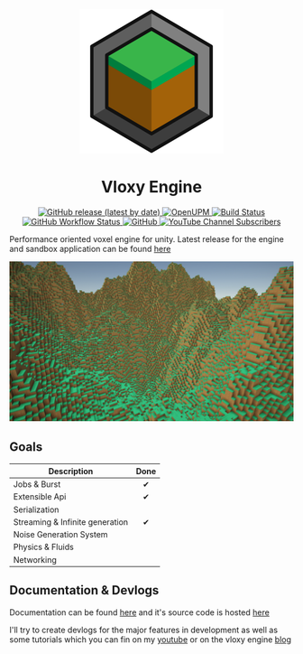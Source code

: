 ﻿<p align="center">
  <img src="https://raw.githubusercontent.com/BLaZeKiLL/VloxyEngine/main/.github/assets/vloxy_logo.svg" width=256>
  <h1 align="center">Vloxy Engine</h1>
</p>

<p align="center">
  <a href="https://github.com/BLaZeKiLL/VloxyEngine/releases">
    <img alt="GitHub release (latest by date)" src="https://img.shields.io/github/v/release/BLaZeKiLL/VloxyEngine">
  </a>
  <a href="https://openupm.com/packages/io.codeblaze.vloxyengine/">
    <img alt="OpenUPM" src="https://img.shields.io/npm/v/io.codeblaze.vloxyengine?label=openupm&amp;registry_uri=https://package.openupm.com" />
  </a>
  <a href="https://github.com/BLaZeKiLL/VloxyEngine/actions">
    <img alt="Build Status" src="https://img.shields.io/github/actions/workflow/status/BLaZeKiLL/VloxyEngine/build.yml?branch=main">
  </a>
  <a href="https://blazekill.github.io/vloxy-docs/">
    <img alt="GitHub Workflow Status" src="https://img.shields.io/github/workflow/status/BLaZeKiLL/vloxy-docs/Deploy%20to%20GitHub%20Pages?label=docs">
  </a>
  <a href="https://github.com/BLaZeKiLL/VloxyEngine/blob/main/LICENSE.md">
    <img alt="GitHub" src="https://img.shields.io/github/license/BLaZeKiLL/VloxyEngine">
  </a>
  <a href="https://www.youtube.com/c/CodeBlazeX">
    <img alt="YouTube Channel Subscribers" src="https://img.shields.io/youtube/channel/subscribers/UC_qfPIYfXOvg0SDAc8Z68WA?label=CodeBlaze&style=social">
  </a>
</p>

Performance oriented voxel engine for unity. Latest release for the engine and sandbox application can be found [here](https://github.com/BLaZeKiLL/VloxyEngine/releases)

<img src="https://raw.githubusercontent.com/BLaZeKiLL/VloxyEngine/main/.github/assets/vloxy_engine.png">

## Goals

| Description                     | Done |
|---------------------------------|:----:|
| Jobs & Burst                    |  ✔   |
| Extensible Api                  |  ✔   |
| Serialization                   |      |
| Streaming & Infinite generation |  ✔   |
| Noise Generation System         |      |
| Physics & Fluids                |      |
| Networking                      |      |

## Documentation & Devlogs
Documentation can be found [here](https://blazekill.github.io/vloxy-docs/) and it's source code is hosted [here](https://github.com/BLaZeKiLL/vloxy-docs)

I'll try to create devlogs for the major features in development as well as some tutorials which you can fin on my [youtube](https://www.youtube.com/c/CodeBlazeX) or on the vloxy engine [blog](https://blazekill.github.io/vloxy-docs/blog)


